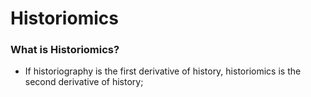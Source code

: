 # Historiomics
### What is Historiomics?
- If historiography is the first derivative of history, historiomics is the second derivative of history;

